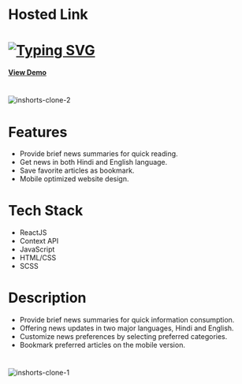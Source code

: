 <h1>Hosted Link</h1>
<h1>
  <a href="https://git.io/typing-svg"><img src="https://readme-typing-svg.herokuapp.com?font=Fira+Code&pause=1000&width=435&lines=This+is+my+Inshorts+Clone+Project+%F0%9F%A4%A9;Hi+Guys!+%F0%9F%91%8B" alt="Typing SVG" /></a>
</h1>


[**View Demo**](https://inshorts-dipayan.vercel.app/)

<h1></h1>

![inshorts-clone-2](https://github.com/dipayanmaji/inshorts_clone/assets/121128467/253d6bc8-5c94-40d7-a07d-f605294921fd)

<h1></h1>
<h1>Features</h1>
<ul>
  <li>Provide brief news summaries for quick reading.</li>
  <li>Get news in both Hindi and English language.</li>
  <li>Save favorite articles as bookmark.</li>
  <li>Mobile optimized website design.</li>
</ul>

<h1>Tech Stack</h1>
<ul>
  <li>ReactJS</li>
  <li>Context API</li>
  <li>JavaScript</li>
  <li>HTML/CSS</li>
  <li>SCSS</li>
</ul>

<h1>Description</h1>
<ul>
  <li>Provide brief news summaries for quick information consumption.</li>
  <li>Offering news updates in two major languages, Hindi and English.</li>
  <li>Customize news preferences by selecting preferred categories.</li>
  <li>Bookmark preferred articles on the mobile version.</li>
</ul>
<h1></h1>

![inshorts-clone-1](https://github.com/dipayanmaji/inshorts_clone/assets/121128467/95453d6c-c455-4191-b596-2f08d632aa77)
